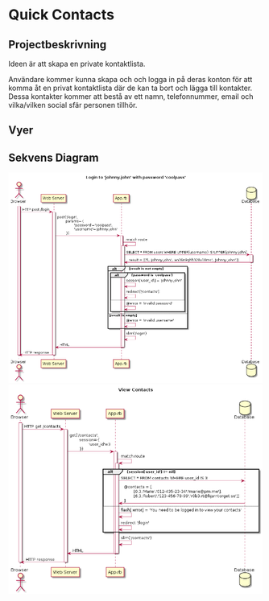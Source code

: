 # Quick Contacts

## Projectbeskrivning
Ideen är att skapa en private kontaktlista.

Användare kommer kunna skapa och och logga in på deras konton för att komma åt en privat kontaktlista där de kan ta bort och lägga till kontakter. Dessa kontakter kommer att bestå av ett namn, telefonnummer, email och vilka/vilken social sfär personen tillhör. 
## Vyer

## Sekvens Diagram

![Login](diagrams/login/login.png)
![Login](diagrams/view_contacts/view_contacts.png)